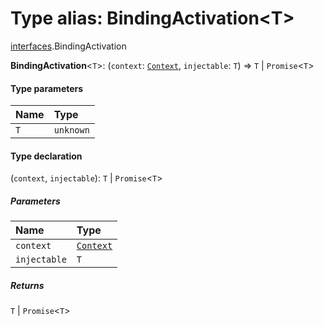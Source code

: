 # Type alias: BindingActivation\<T>

[interfaces](/auto-docs/editor/modules/interfaces.md).BindingActivation

**BindingActivation**<`T`>: (`context`: [`Context`](/auto-docs/editor/interfaces/interfaces.Context.md), `injectable`: `T`) => `T` | `Promise`<`T`>

#### Type parameters

| Name | Type |
| :------ | :------ |
| `T` | `unknown` |

#### Type declaration

(`context`, `injectable`): `T` | `Promise`<`T`>

##### Parameters

| Name | Type |
| :------ | :------ |
| `context` | [`Context`](/auto-docs/editor/interfaces/interfaces.Context.md) |
| `injectable` | `T` |

##### Returns

`T` | `Promise`<`T`>
